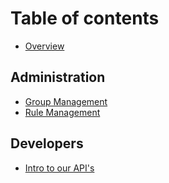 # Table of contents

* [Overview](README.md)

## Administration

* [Group Management](administration/group-management.md)
* [Rule Management](administration/rule-management.md)

## Developers

* [Intro to our API's](developers/api-intro.md)
